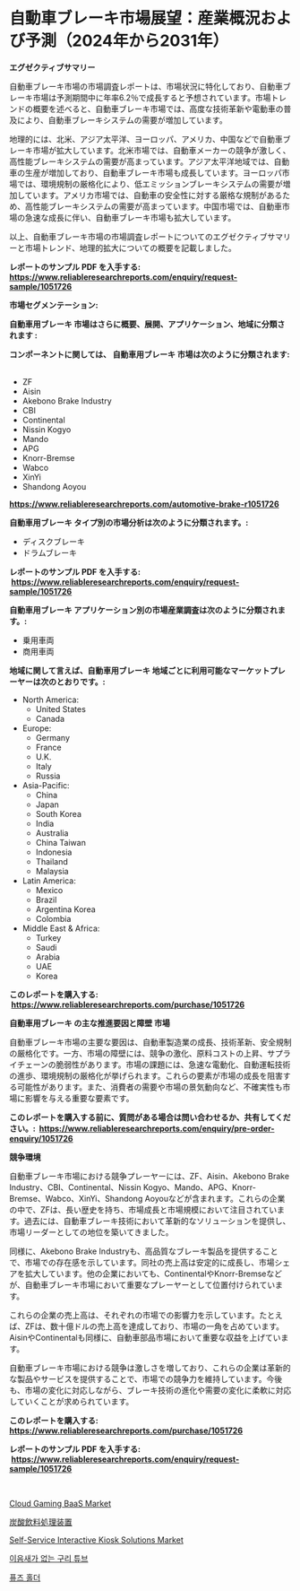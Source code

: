 <p><h1>自動車ブレーキ市場展望：産業概況および予測（2024年から2031年）</h1></p><p><strong>エグゼクティブサマリー</strong></p>
<p><p>自動車ブレーキ市場の市場調査レポートは、市場状況に特化しており、自動車ブレーキ市場は予測期間中に年率6.2％で成長すると予想されています。市場トレンドの概要を述べると、自動車ブレーキ市場では、高度な技術革新や電動車の普及により、自動車ブレーキシステムの需要が増加しています。</p><p>地理的には、北米、アジア太平洋、ヨーロッパ、アメリカ、中国などで自動車ブレーキ市場が拡大しています。北米市場では、自動車メーカーの競争が激しく、高性能ブレーキシステムの需要が高まっています。アジア太平洋地域では、自動車の生産が増加しており、自動車ブレーキ市場も成長しています。ヨーロッパ市場では、環境規制の厳格化により、低エミッションブレーキシステムの需要が増加しています。アメリカ市場では、自動車の安全性に対する厳格な規制があるため、高性能ブレーキシステムの需要が高まっています。中国市場では、自動車市場の急速な成長に伴い、自動車ブレーキ市場も拡大しています。</p><p>以上、自動車ブレーキ市場の市場調査レポートについてのエグゼクティブサマリーと市場トレンド、地理的拡大についての概要を記載しました。</p></p>
<p><strong>レポートのサンプル PDF を入手する: <a href="https://www.reliableresearchreports.com/enquiry/request-sample/1051726">https://www.reliableresearchreports.com/enquiry/request-sample/1051726</a></strong></p>
<p><strong>市場セグメンテーション:</strong></p>
<p><strong> 自動車用ブレーキ 市場はさらに概要、展開、アプリケーション、地域に分類されます :</strong></p>
<p><strong>コンポーネントに関しては、 自動車用ブレーキ 市場は次のように分類されます: &nbsp;</strong></p>
<p><ul><li>ZF</li><li>Aisin</li><li>Akebono Brake Industry</li><li>CBI</li><li>Continental</li><li>Nissin Kogyo</li><li>Mando</li><li>APG</li><li>Knorr-Bremse</li><li>Wabco</li><li>XinYi</li><li>Shandong Aoyou</li></ul></p>
<p><strong><a href="https://www.reliableresearchreports.com/automotive-brake-r1051726">https://www.reliableresearchreports.com/automotive-brake-r1051726</a></strong></p>
<p><strong> 自動車用ブレーキ タイプ別の市場分析は次のように分類されます。:</strong></p>
<p><ul><li>ディスクブレーキ</li><li>ドラムブレーキ</li></ul></p>
<p><strong>レポートのサンプル PDF を入手する: &nbsp;<a href="https://www.reliableresearchreports.com/enquiry/request-sample/1051726">https://www.reliableresearchreports.com/enquiry/request-sample/1051726</a></strong></p>
<p><strong> 自動車用ブレーキ アプリケーション別の市場産業調査は次のように分類されます。:</strong></p>
<p><ul><li>乗用車両</li><li>商用車両</li></ul></p>
<p><strong>地域に関して言えば、自動車用ブレーキ 地域ごとに利用可能なマーケットプレーヤーは次のとおりです。:</strong></p>
<p><ul>
    <li>
        North America:
        <ul>
            <li>United States</li>
            <li>Canada</li>
        </ul>
    </li>
    <li>
        Europe:
        <ul>
            <li>Germany</li>
            <li>France</li>
            <li>U.K.</li>
            <li>Italy</li>
            <li>Russia</li>
        </ul>
    </li>
    <li>
        Asia-Pacific:
        <ul>
            <li>China</li>
            <li>Japan</li>
            <li>South Korea</li>
            <li>India</li>
            <li>Australia</li>
            <li>China Taiwan</li>
            <li>Indonesia</li>
            <li>Thailand</li>
            <li>Malaysia</li>
        </ul>
    </li>
    <li>
        Latin America:
        <ul>
            <li>Mexico</li>
            <li>Brazil</li>
            <li>Argentina Korea</li>
            <li>Colombia</li>
        </ul>
    </li>
    <li>
        Middle East & Africa:
        <ul>
            <li>Turkey</li>
            <li>Saudi</li>
            <li>Arabia</li>
            <li>UAE</li>
            <li>Korea</li>
        </ul>
    </li>
    </ul></p>
<p><strong>このレポートを購入する: &nbsp;<a href="https://www.reliableresearchreports.com/purchase/1051726">https://www.reliableresearchreports.com/purchase/1051726</a></strong></p>
<p><strong>自動車用ブレーキ の主な推進要因と障壁 市場</strong></p>
<p><p>自動車ブレーキ市場の主要な要因は、自動車製造業の成長、技術革新、安全規制の厳格化です。一方、市場の障壁には、競争の激化、原料コストの上昇、サプライチェーンの脆弱性があります。市場の課題には、急速な電動化、自動運転技術の進歩、環境規制の厳格化が挙げられます。これらの要素が市場の成長を阻害する可能性があります。また、消費者の需要や市場の景気動向など、不確実性も市場に影響を与える重要な要素です。</p></p>
<p><strong>このレポートを購入する前に、質問がある場合は問い合わせるか、共有してください。:&nbsp; <a href="https://www.reliableresearchreports.com/enquiry/pre-order-enquiry/1051726">https://www.reliableresearchreports.com/enquiry/pre-order-enquiry/1051726</a></strong></p>
<p><strong>競争環境</strong></p>
<p><p>自動車ブレーキ市場における競争プレーヤーには、ZF、Aisin、Akebono Brake Industry、CBI、Continental、Nissin Kogyo、Mando、APG、Knorr-Bremse、Wabco、XinYi、Shandong Aoyouなどが含まれます。これらの企業の中で、ZFは、長い歴史を持ち、市場成長と市場規模において注目されています。過去には、自動車ブレーキ技術において革新的なソリューションを提供し、市場リーダーとしての地位を築いてきました。</p><p>同様に、Akebono Brake Industryも、高品質なブレーキ製品を提供することで、市場での存在感を示しています。同社の売上高は安定的に成長し、市場シェアを拡大しています。他の企業においても、ContinentalやKnorr-Bremseなどが、自動車ブレーキ市場において重要なプレーヤーとして位置付けられています。</p><p>これらの企業の売上高は、それぞれの市場での影響力を示しています。たとえば、ZFは、数十億ドルの売上高を達成しており、市場の一角を占めています。AisinやContinentalも同様に、自動車部品市場において重要な収益を上げています。</p><p>自動車ブレーキ市場における競争は激しさを増しており、これらの企業は革新的な製品やサービスを提供することで、市場での競争力を維持しています。今後も、市場の変化に対応しながら、ブレーキ技術の進化や需要の変化に柔軟に対応していくことが求められています。</p></p>
<p><strong>このレポートを購入する: &nbsp; <a href="https://www.reliableresearchreports.com/purchase/1051726">https://www.reliableresearchreports.com/purchase/1051726</a></strong></p>
<p><strong>レポートのサンプル PDF を入手する: &nbsp;<a href="https://www.reliableresearchreports.com/enquiry/request-sample/1051726">https://www.reliableresearchreports.com/enquiry/request-sample/1051726</a></strong><strong></strong></p>
<p>&nbsp;</p>
<p><p><a href="https://github.com/bobicer/Market-Research-Report-List-3/blob/main/cloud-gaming-baas-market.md">Cloud Gaming BaaS Market</a></p><p><a href="https://github.com/MosesSpinka1914/Market-Research-Report-List-1/blob/main/589694462470.md">炭酸飲料処理装置</a></p><p><a href="https://github.com/globismark/Market-Research-Report-List-3/blob/main/self-service-interactive-kiosk-solutions-market.md">Self-Service Interactive Kiosk Solutions Market</a></p><p><a href="https://github.com/Tristiarton768456/Market-Research-Report-List-1/blob/main/734397361809.md">이음새가 없는 구리 튜브</a></p><p><a href="https://medium.com/@jerrodhilll68/%ED%93%A8%EC%A6%88-%ED%99%80%EB%8D%94-%EC%8B%9C%EC%9E%A5-%EC%8B%9C%EC%9E%A5-%EC%A0%90%EC%9C%A0%EC%9C%A8-%EC%8B%9C%EC%9E%A5-%EB%8F%99%ED%96%A5-%EB%B0%8F-%EB%AF%B8%EB%9E%98-%EC%84%B1%EC%9E%A5-%ED%83%90%EC%83%89-4803d9275bd7">퓨즈 홀더</a></p></p>